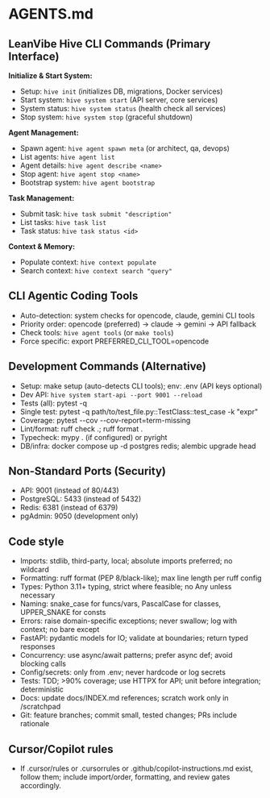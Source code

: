 # AGENTS.md

## LeanVibe Hive CLI Commands (Primary Interface)

**Initialize & Start System:**
- Setup: `hive init` (initializes DB, migrations, Docker services)
- Start system: `hive system start` (API server, core services)
- System status: `hive system status` (health check all services)
- Stop system: `hive system stop` (graceful shutdown)

**Agent Management:**
- Spawn agent: `hive agent spawn meta` (or architect, qa, devops)
- List agents: `hive agent list`
- Agent details: `hive agent describe <name>`
- Stop agent: `hive agent stop <name>`
- Bootstrap system: `hive agent bootstrap`

**Task Management:**
- Submit task: `hive task submit "description"`
- List tasks: `hive task list`
- Task status: `hive task status <id>`

**Context & Memory:**
- Populate context: `hive context populate`
- Search context: `hive context search "query"`

## CLI Agentic Coding Tools

- Auto-detection: system checks for opencode, claude, gemini CLI tools
- Priority order: opencode (preferred) → claude → gemini → API fallback
- Check tools: `hive agent tools` (or `make tools`)
- Force specific: export PREFERRED_CLI_TOOL=opencode

## Development Commands (Alternative)

- Setup: make setup (auto-detects CLI tools); env: .env (API keys optional)
- Dev API: `hive system start-api --port 9001 --reload`
- Tests (all): pytest -q
- Single test: pytest -q path/to/test_file.py::TestClass::test_case -k "expr"
- Coverage: pytest --cov --cov-report=term-missing
- Lint/format: ruff check .; ruff format .
- Typecheck: mypy . (if configured) or pyright
- DB/infra: docker compose up -d postgres redis; alembic upgrade head

## Non-Standard Ports (Security)

- API: 9001 (instead of 80/443)
- PostgreSQL: 5433 (instead of 5432)
- Redis: 6381 (instead of 6379)
- pgAdmin: 9050 (development only)

## Code style

- Imports: stdlib, third-party, local; absolute imports preferred; no wildcard
- Formatting: ruff format (PEP 8/black-like); max line length per ruff config
- Types: Python 3.11+ typing, strict where feasible; no Any unless necessary
- Naming: snake_case for funcs/vars, PascalCase for classes, UPPER_SNAKE for consts
- Errors: raise domain-specific exceptions; never swallow; log with context; no bare except
- FastAPI: pydantic models for IO; validate at boundaries; return typed responses
- Concurrency: use async/await patterns; prefer async def; avoid blocking calls
- Config/secrets: only from .env; never hardcode or log secrets
- Tests: TDD; >90% coverage; use HTTPX for API; unit before integration; deterministic
- Docs: update docs/INDEX.md references; scratch work only in /scratchpad
- Git: feature branches; commit small, tested changes; PRs include rationale

## Cursor/Copilot rules

- If .cursor/rules or .cursorrules or .github/copilot-instructions.md exist, follow them; include import/order, formatting, and review gates accordingly.